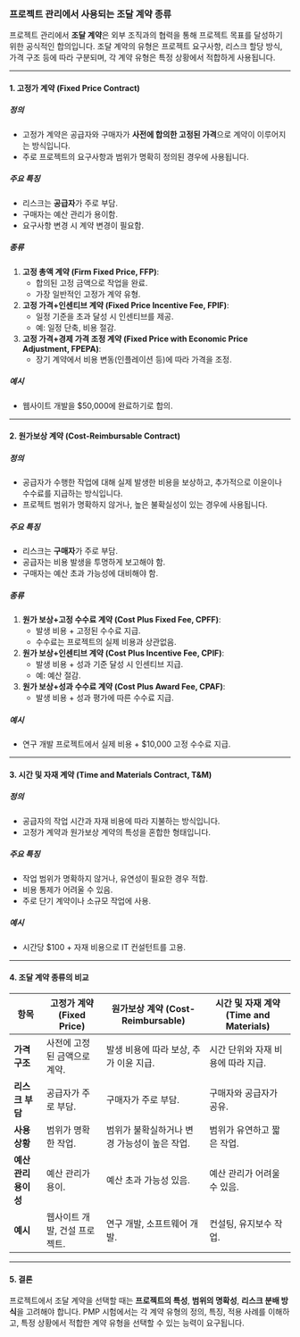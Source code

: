 ### 프로젝트 관리에서 사용되는 조달 계약 종류

프로젝트 관리에서 **조달 계약**은 외부 조직과의 협력을 통해 프로젝트 목표를 달성하기 위한 공식적인 합의입니다. 조달 계약의 유형은 프로젝트 요구사항, 리스크 할당 방식, 가격 구조 등에 따라 구분되며, 각 계약 유형은 특정 상황에서 적합하게 사용됩니다.

---

#### 1. 고정가 계약 (Fixed Price Contract)

##### 정의
- 고정가 계약은 공급자와 구매자가 **사전에 합의한 고정된 가격**으로 계약이 이루어지는 방식입니다.
- 주로 프로젝트의 요구사항과 범위가 명확히 정의된 경우에 사용됩니다.

##### 주요 특징
- 리스크는 **공급자**가 주로 부담.
- 구매자는 예산 관리가 용이함.
- 요구사항 변경 시 계약 변경이 필요함.

##### 종류
1. **고정 총액 계약 (Firm Fixed Price, FFP)**:
   - 합의된 고정 금액으로 작업을 완료.
   - 가장 일반적인 고정가 계약 유형.
2. **고정 가격+인센티브 계약 (Fixed Price Incentive Fee, FPIF)**:
   - 일정 기준을 초과 달성 시 인센티브를 제공.
   - 예: 일정 단축, 비용 절감.
3. **고정 가격+경제 가격 조정 계약 (Fixed Price with Economic Price Adjustment, FPEPA)**:
   - 장기 계약에서 비용 변동(인플레이션 등)에 따라 가격을 조정.

##### 예시
- 웹사이트 개발을 $50,000에 완료하기로 합의.

---

#### 2. 원가보상 계약 (Cost-Reimbursable Contract)

##### 정의
- 공급자가 수행한 작업에 대해 실제 발생한 비용을 보상하고, 추가적으로 이윤이나 수수료를 지급하는 방식입니다.
- 프로젝트 범위가 명확하지 않거나, 높은 불확실성이 있는 경우에 사용됩니다.

##### 주요 특징
- 리스크는 **구매자**가 주로 부담.
- 공급자는 비용 발생을 투명하게 보고해야 함.
- 구매자는 예산 초과 가능성에 대비해야 함.

##### 종류
1. **원가 보상+고정 수수료 계약 (Cost Plus Fixed Fee, CPFF)**:
   - 발생 비용 + 고정된 수수료 지급.
   - 수수료는 프로젝트의 실제 비용과 상관없음.
2. **원가 보상+인센티브 계약 (Cost Plus Incentive Fee, CPIF)**:
   - 발생 비용 + 성과 기준 달성 시 인센티브 지급.
   - 예: 예산 절감.
3. **원가 보상+성과 수수료 계약 (Cost Plus Award Fee, CPAF)**:
   - 발생 비용 + 성과 평가에 따른 수수료 지급.

##### 예시
- 연구 개발 프로젝트에서 실제 비용 + $10,000 고정 수수료 지급.

---

#### 3. 시간 및 자재 계약 (Time and Materials Contract, T&M)

##### 정의
- 공급자의 작업 시간과 자재 비용에 따라 지불하는 방식입니다.
- 고정가 계약과 원가보상 계약의 특성을 혼합한 형태입니다.

##### 주요 특징
- 작업 범위가 명확하지 않거나, 유연성이 필요한 경우 적합.
- 비용 통제가 어려울 수 있음.
- 주로 단기 계약이나 소규모 작업에 사용.

##### 예시
- 시간당 $100 + 자재 비용으로 IT 컨설턴트를 고용.

---

#### 4. 조달 계약 종류의 비교

| **항목**             | **고정가 계약 (Fixed Price)**               | **원가보상 계약 (Cost-Reimbursable)**       | **시간 및 자재 계약 (Time and Materials)**    |
|----------------------|-------------------------------------------|-------------------------------------------|---------------------------------------------|
| **가격 구조**         | 사전에 고정된 금액으로 계약.                | 발생 비용에 따라 보상, 추가 이윤 지급.        | 시간 단위와 자재 비용에 따라 지급.            |
| **리스크 부담**       | 공급자가 주로 부담.                         | 구매자가 주로 부담.                         | 구매자와 공급자가 공유.                      |
| **사용 상황**         | 범위가 명확한 작업.                        | 범위가 불확실하거나 변경 가능성이 높은 작업.   | 범위가 유연하고 짧은 작업.                   |
| **예산 관리 용이성**   | 예산 관리가 용이.                          | 예산 초과 가능성 있음.                      | 예산 관리가 어려울 수 있음.                  |
| **예시**             | 웹사이트 개발, 건설 프로젝트.               | 연구 개발, 소프트웨어 개발.                 | 컨설팅, 유지보수 작업.                       |

---

#### 5. 결론

프로젝트에서 조달 계약을 선택할 때는 **프로젝트의 특성**, **범위의 명확성**, **리스크 분배 방식**을 고려해야 합니다. PMP 시험에서는 각 계약 유형의 정의, 특징, 적용 사례를 이해하고, 특정 상황에서 적합한 계약 유형을 선택할 수 있는 능력이 요구됩니다.
